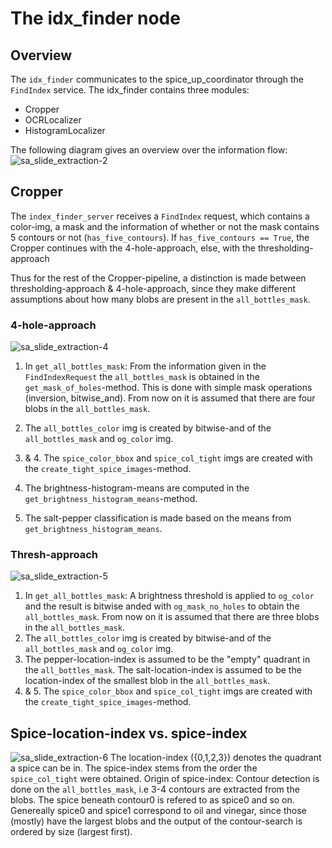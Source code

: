 # The idx_finder node
## Overview
The `idx_finder` communicates to the spice_up_coordinator through the `FindIndex` service.
The idx_finder contains three modules:
* Cropper
* OCRLocalizer
* HistogramLocalizer

The following diagram gives an overview over the information flow:
![sa_slide_extraction-2](https://github.com/user-attachments/assets/2a42cc32-e6af-4621-adc9-8cda157343b8)

## Cropper
The `index_finder_server` receives a `FindIndex` request, which contains a color-img, a mask and the information of whether or not the mask contains 5 contours or not (`has_five_contours`). If `has_five_contours == True`, the Cropper continues with the 4-hole-approach, else, with the thresholding-approach

Thus for the rest of the Cropper-pipeline, a distinction is made between thresholding-approach & 4-hole-approach, since they make different assumptions about how many blobs are present in the `all_bottles_mask`.

### 4-hole-approach
![sa_slide_extraction-4](https://github.com/user-attachments/assets/123fbb49-8d50-4082-89a6-78d806a3646c)
1. In `get_all_bottles_mask`: From the information given in the `FindIndexRequest` the `all_bottles_mask` is obtained in the `get_mask_of_holes`-method. This is done with simple mask operations (inversion, bitwise_and). From now on it is assumed that there are four blobs in the `all_bottles_mask`.
2. The `all_bottles_color` img is created by bitwise-and of the `all_bottles_mask` and `og_color` img.
3. & 4. The `spice_color_bbox` and `spice_col_tight` imgs are created with the `create_tight_spice_images`-method.

5.  The brightness-histogram-means are computed in the `get_brightness_histogram_means`-method.
6.  The salt-pepper classification is made based on the means from `get_brightness_histogram_means`.

### Thresh-approach
![sa_slide_extraction-5](https://github.com/user-attachments/assets/44413717-0e95-4656-a05b-c084d974ae0f)
1. In `get_all_bottles_mask`: A brightness threshold is applied to `og_color` and the result is bitwise anded with `og_mask_no_holes` to obtain the `all_bottles_mask`.  From now on it is assumed that there are three blobs in the `all_bottles_mask`.
2. The `all_bottles_color` img is created by bitwise-and of the `all_bottles_mask` and `og_color` img.
3. The pepper-location-index is assumed to be the "empty" quadrant in the `all_bottles_mask`. The salt-location-index is assumed to be the location-index of the smallest blob in the `all_bottles_mask`.
4. & 5. The `spice_color_bbox` and `spice_col_tight` imgs are created with the `create_tight_spice_images`-method.

## Spice-location-index vs. spice-index
![sa_slide_extraction-6](https://github.com/user-attachments/assets/35ce1c53-4a76-4a2d-bddd-a9cafe3baf07)
The location-index ({0,1,2,3}) denotes the quadrant a spice can be in. The spice-index stems from the order the `spice_col_tight` were obtained. 
Origin of spice-index: Contour detection is done on the `all_bottles_mask`, i.e 3-4 contours are extracted from the blobs.
The spice beneath contour0 is refered to as spice0 and so on. Genereally spice0 and spice1 correspond to oil and vinegar, since those (mostly) have the largest blobs and the output of the contour-search is ordered by size (largest first).



